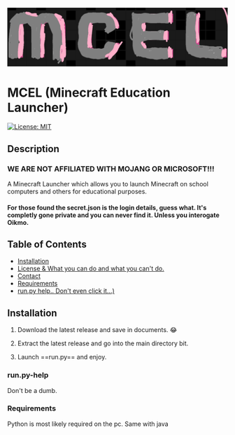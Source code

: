 ![Best we can do..](https://github.com/ManiaticDevs/MCELDB/blob/main/MCEL.png?)

# MCEL (Minecraft Education Launcher)

[![License: MIT](https://img.shields.io/badge/License-MIT-yellow.svg)](https://opensource.org/licenses/MIT)


## Description

### WE ARE NOT AFFILIATED WITH MOJANG OR MICROSOFT!!!
A Minecraft Launcher which allows you to launch Minecraft on school computers and others for educational purposes.

#### For those found the secret.json is the login details, guess what. It's completly gone private and you can never find it. Unless you interogate Oikmo.

## Table of Contents

- [Installation](#installation)
- [License & What you can do and what you can't do.](#license)
- [Contact](#contact)
- [Requirements](#Requirements)
- [run.py help.. Don't even click it...)](#run.py-help)

## Installation

1. Download the latest release and save in documents. :joy:

2. Extract the latest release and go into the main directory bit.

3. Launch ==run.py== and enjoy.

### run.py-help

Don't be a dumb.

### Requirements

Python is most likely required on the pc.
Same with java
